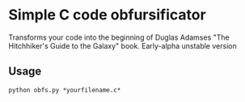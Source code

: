 # Simple C code obfursificator
Transforms your code into the beginning of Duglas Adamses "The Hitchhiker's Guide to the Galaxy" book.
Early-alpha unstable version
## Usage
`python obfs.py *yourfilename.c*`
